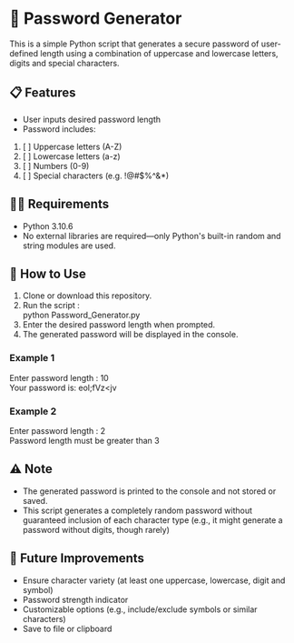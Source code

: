 # 🔐 Password Generator
This is a simple Python script that generates a secure password of user-defined length using a combination of uppercase and lowercase letters, digits and special characters.

## 📋 Features
* User inputs desired password length 
* Password includes:
1. [ ] Uppercase letters (A-Z)
2. [ ] Lowercase letters (a-z)
3. [ ] Numbers (0-9)
4. [ ] Special characters (e.g. !@#$%^&*)

## 🧑‍💻 Requirements
* Python 3.10.6
* No external libraries are required—only Python's built-in random and string modules are used.

## 🚀 How to Use
1. Clone or download this repository.
2. Run the script :  
python Password_Generator.py
3. Enter the desired password length when prompted. 
4. The generated password will be displayed in the console.

### Example 1
Enter password length : 10  
Your password is: eol;fVz<jv

### Example 2
Enter password length : 2  
Password length must be greater than 3

## ⚠️ Note
* The generated password is printed to the console and not stored or saved.
* This script generates a completely random password without guaranteed inclusion of each character type (e.g., it might generate a password without digits, though rarely)

## 🚀 Future Improvements
* Ensure character variety (at least one uppercase, lowercase, digit and symbol)
* Password strength indicator
* Customizable options (e.g., include/exclude symbols or similar characters)
* Save to file or clipboard